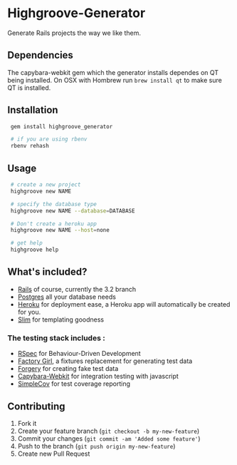 # Highgroove-Generator

Generate Rails projects the way we like them.

## Dependencies

The capybara-webkit gem which the generator installs dependes on QT
being installed. On OSX with Hombrew run ```brew install qt``` to make
sure QT is installed.

## Installation

```bash
 gem install highgroove_generator

 # if you are using rbenv
 rbenv rehash
```

## Usage

```bash
 # create a new project
 highgroove new NAME

 # specify the database type
 highgroove new NAME --database=DATABASE

 # Don't create a heroku app
 highgroove new NAME --host=none

 # get help
 highgroove help
```

## What's included?
- [Rails](http://rubyonrails.org/) of course, currently the 3.2 branch
- [Postgres](http://www.postgresql.org/) all your database needs
- [Heroku](http://www.heroku.com/) for deployment ease, a Heroku app will automatically be created for you.
- [Slim](http://slim-lang.com/) for templating goodness

### The testing stack includes :
- [RSpec](https://github.com/rspec/rspec-rails/) for Behaviour-Driven Development
- [Factory Girl](https://github.com/thoughtbot/factory_girl), a fixtures replacement for generating test data
- [Forgery](https://github.com/sevenwire/forgery) for creating fake test data
- [Capybara-Webkit](https://github.com/thoughtbot/capybara-webkit) for integration testing with javascript
- [SimpleCov](https://github.com/colszowka/simplecov) for test coverage reporting

## Contributing

1. Fork it
2. Create your feature branch (`git checkout -b my-new-feature`)
3. Commit your changes (`git commit -am 'Added some feature'`)
4. Push to the branch (`git push origin my-new-feature`)
5. Create new Pull Request
